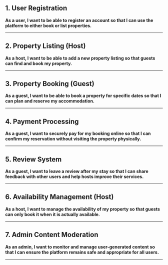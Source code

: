 ## 1. User Registration

**As a user, I want to be able to register an account so that I can use the platform to either book or list properties.**

---

## 2. Property Listing (Host)

**As a host, I want to be able to add a new property listing so that guests can find and book my property.**

---

## 3. Property Booking (Guest)

**As a guest, I want to be able to book a property for specific dates so that I can plan and reserve my accommodation.**

---

## 4. Payment Processing

**As a guest, I want to securely pay for my booking online so that I can confirm my reservation without visiting the property physically.**

---

## 5. Review System

**As a guest, I want to leave a review after my stay so that I can share feedback with other users and help hosts improve their services.**

---

## 6. Availability Management (Host)

**As a host, I want to manage the availability of my property so that guests can only book it when it is actually available.**

---

## 7. Admin Content Moderation

**As an admin, I want to monitor and manage user-generated content so that I can ensure the platform remains safe and appropriate for all users.**

---

